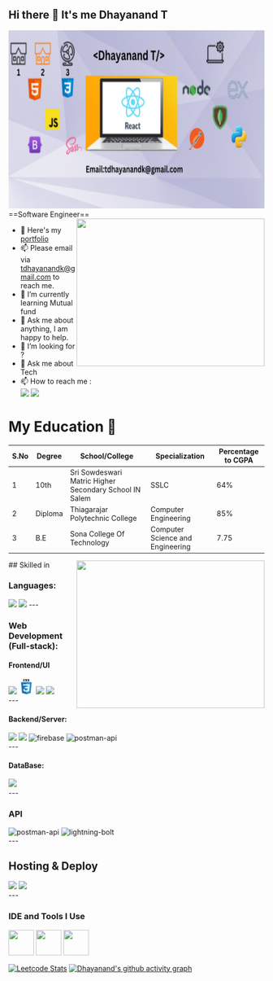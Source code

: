 ## Hi there 👋 It's me Dhayanand T
<img src="./images/header.png" height="350" width="100%"></a>
==Software Engineer== 
<img align="right" width="370" height="290" src="https://i.pinimg.com/originals/47/f0/34/47f0342cec72b800463bf003eac1257e.gif">
- 🔭 Here's my [portfolio](https://folio-mousse-ad2125.netlify.app/)   
- 📫 Please email via tdhayanandk@gmail.com to reach me.
- 🌱 I’m currently learning Mutual fund
- 💬 Ask me about anything, I am happy to help.
- 🤔 I’m looking for ?
- 💬 Ask me about Tech
- 📫 How to reach me :
<br /> [<img src="https://img.shields.io/badge/Instagram-E4405F?style=for-the-badge&logo=instagram&logoColor=white" />](https://www.instagram.com/dhayanand.dhaya/) [<img src="https://img.shields.io/badge/LinkedIn-0077B5?style=for-the-badge&logo=linkedin&logoColor=white" />](https://www.linkedin.com/in/dhayanand002/)


# My Education 📖

| S.No | Degree | School/College | Specialization | Percentage to CGPA |
| ----- | --------- | ---------------------------- | ------------------------- | --------- |
| 1 | 10th | Sri Sowdeswari Matric Higher Secondary School IN Salem | SSLC | 64% |
| 2 | Diploma | Thiagarajar Polytechnic College | Computer Engineering | 85% |
| 3 | B.E | Sona College Of Technology | Computer Science and Engineering | 7.75 |

<img align="right" width="370" height="290" src="https://tenor.com/kC7kSEaSFS6.gif">
## Skilled in

### Languages:
<div>
<img src="https://blog.canadianwebhosting.com/wp-content/uploads/2018/04/javascript-logo.png" height="30">
<img src="https://seeklogo.com/images/P/python-logo-A32636CAA3-seeklogo.com.png" height="30">
  ---
</div>


### Web Development (Full-stack):

#### Frontend/UI

<div>
<img src="https://d2eip9sf3oo6c2.cloudfront.net/tags/images/000/000/184/landscape/html5.png" height="30">
<img src="https://raw.githubusercontent.com/devicons/devicon/master/icons/css3/css3-original-wordmark.svg" height="30">
<img src="https://img.icons8.com/color/452/bootstrap.png" height="30">
<img src="https://upload.wikimedia.org/wikipedia/commons/thumb/a/a7/React-icon.svg/1200px-React-icon.svg.png" height="30">
</div>
---

#### Backend/Server:

<div>
<img src="https://cdn.iconscout.com/icon/free/png-512/node-js-1174925.png" height="36">
<img src="https://encrypted-tbn0.gstatic.com/images?q=tbn:ANd9GcR0syl-pMTbiJQw4yW4R0Ll8A3a-K8jAw2M_Q&usqp=CAU" height="30">
<img width="48" height="48" src="https://img.icons8.com/color/48/firebase.png" alt="firebase"/>
<img width="50" height="30" src="https://img.icons8.com/wired/64/FD7E14/postman-api.png" alt="postman-api"/>
</div>
---

#### DataBase:

<div>
<img src="https://img.icons8.com/color/452/mongodb.png" height="39">
</div>
---

### API
<div>
<img width="64" height="64" src="https://img.icons8.com/wired/64/FD7E14/postman-api.png" alt="postman-api"/>
<img width="50" height="50" src="https://img.icons8.com/ios-filled/50/lightning-bolt.png" alt="lightning-bolt"/>
</div>
---

## Hosting & Deploy

<div>
<img height="50" src="https://img.shields.io/badge/Vercel-000000?style=for-the-badge&logo=vercel&logoColor=white"/>
<img height="50" src="https://img.shields.io/badge/Netlify-00C7B7?style=for-the-badge&logo=netlify&logoColor=white"/>
<div>
---


### IDE and Tools I Use
<img height="50" width="50" src="https://img.icons8.com/color/48/000000/visual-studio-code-2019.png"/> <img height="50" width="50" src="https://img.icons8.com/color/48/000000/pycharm.png"/> <img height="50" width="50" src="https://img.icons8.com/color/50/000000/git.png"/> 


[![Leetcode Stats](https://leetcard.jacoblin.cool/Dhayanand123?theme=dark&font=Marcellus&ext=contest)](https://leetcode.com/u/Dhayanand123/)
[![Dhayanand's github activity graph](https://github-readme-activity-graph.vercel.app/graph?username=Dhayanand123&bg_color=0d0d0d&color=4be000&line=40cc19&point=bc2929&area=true&hide_border=true)](https://github.com/ashutosh00710/github-readme-activity-graph)

